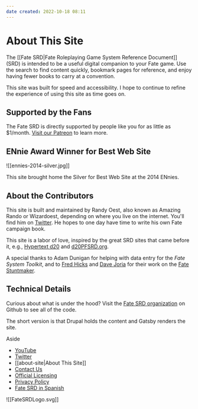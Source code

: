 ```yaml
---
date created: 2022-10-18 08:11
---
```


# About This Site

The [[Fate SRD|Fate Roleplaying Game System Reference Document]] (SRD) is intended to be a useful digital companion to your Fate game. Use the search to find content quickly, bookmark pages for reference, and enjoy having fewer books to carry at a convention.

This site was built for speed and accessibility. I hope to continue to refine the experience of using this site as time goes on.

## Supported by the Fans

The Fate SRD is directly supported by people like you for as little as $1/month. [Visit our Patreon](https://www.patreon.com/fate_srd) to learn more.

## ENnie Award Winner for Best Web Site

![[ennies-2014-silver.jpg]]

This site brought home the Silver for Best Web Site at the 2014 ENnies.

## About the Contributors

This site is built and maintained by Randy Oest, also known as Amazing Rando or Wizardoest, depending on where you live on the internet. You'll find him on [Twitter](https://twitter.com/amazingrando.html). He hopes to one day have time to write his own Fate campaign book.

This site is a labor of love, inspired by the great SRD sites that came before it, e.g., [Hypertext d20](http://www.d20srd.org/index.htm) and [d20PFSRD.org](http://www.d20pfsrd.com/home).

A special thanks to Adam Dunigan for helping with data entry for the _Fate System Toolkit_, and to [Fred Hicks](https://twitter.com/fredhicks.html) and [Dave
Joria](https://twitter.com/DaveJoria.html) for their work on the
[Fate Stuntmaker](https://fate-srd.com/stunt-maker/).

## Technical Details

Curious about what is under the hood? Visit the [Fate SRD organization](https://github.com/fate-srd) on Github to see all of the code.

The short version is that Drupal holds the content and Gatsby renders
the site.

Aside

- [YouTube](https://www.youtube.com/FateSRD.html)
- [Twitter](https://twitter.com/Fate_SRD.html)
- [[about-site|About This Site]]
- [Contact Us](../contact-us/index.html)
- [Official   Licensing](../official-licensing-fate/index.html)
- [Privacy Policy](../privacy-policy/index.html)
- [Fate SRD in  Spanish](https://fate.1d12monos.com/index.html)

![[FateSRDLogo.svg]]